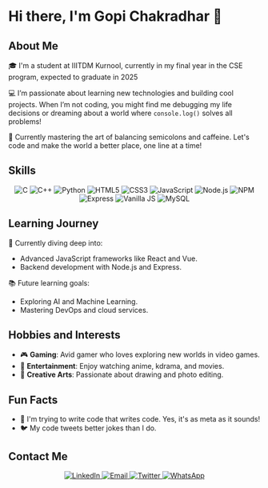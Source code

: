 # Hi there, I'm Gopi Chakradhar 👋

## About Me
🎓 I'm a student at IIITDM Kurnool, currently in my final year in the CSE program, expected to graduate in 2025 

💻 I’m passionate about learning new technologies and building cool projects. When I’m not coding, you might find me debugging my life decisions or dreaming about a world where `console.log()` solves all problems!

🌱 Currently mastering the art of balancing semicolons and caffeine. Let's code and make the world a better place, one line at a time!

## Skills

<p align="center">
  <img src="https://img.shields.io/badge/C-00599C?style=for-the-badge&logo=c&logoColor=white" alt="C"/>
  <img src="https://img.shields.io/badge/C++-00599C?style=for-the-badge&logo=c%2B%2B&logoColor=white" alt="C++"/>
  <img src="https://img.shields.io/badge/Python-3776AB?style=for-the-badge&logo=python&logoColor=white" alt="Python"/>
  <img src="https://img.shields.io/badge/HTML5-E34F26?style=for-the-badge&logo=html5&logoColor=white" alt="HTML5"/>
  <img src="https://img.shields.io/badge/CSS3-1572B6?style=for-the-badge&logo=css3&logoColor=white" alt="CSS3"/>
  <img src="https://img.shields.io/badge/JavaScript-F7DF1E?style=for-the-badge&logo=javascript&logoColor=black" alt="JavaScript"/>
  <img src="https://img.shields.io/badge/Node.js-339933?style=for-the-badge&logo=node.js&logoColor=white" alt="Node.js"/>
  <img src="https://img.shields.io/badge/NPM-CB3837?style=for-the-badge&logo=npm&logoColor=white" alt="NPM"/>
  <img src="https://img.shields.io/badge/Express-000000?style=for-the-badge&logo=express&logoColor=white" alt="Express"/>
  <img src="https://img.shields.io/badge/Vanilla%20JS-F7DF1E?style=for-the-badge&logo=javascript&logoColor=black" alt="Vanilla JS"/>
  <img src="https://img.shields.io/badge/MySQL-4479A1?style=for-the-badge&logo=mysql&logoColor=white" alt="MySQL"/>
</p>

## Learning Journey

🚀 Currently diving deep into:
- Advanced JavaScript frameworks like React and Vue.
- Backend development with Node.js and Express.

📚 Future learning goals:
- Exploring AI and Machine Learning.
- Mastering DevOps and cloud services.

## Hobbies and Interests

- 🎮 **Gaming**: Avid gamer who loves exploring new worlds in video games.
- 🎥 **Entertainment**: Enjoy watching anime, kdrama, and movies.
- 🎨 **Creative Arts**: Passionate about drawing and photo editing.

## Fun Facts

- 🤖 I'm trying to write code that writes code. Yes, it's as meta as it sounds!
- 🐦 My code tweets better jokes than I do.

## Contact Me

<p align="center">
  <a href="https://www.linkedin.com/in/gopi-chakradhar-0a65b32b2">
    <img src="https://img.shields.io/badge/LinkedIn-0077B5?style=for-the-badge&logo=linkedin&logoColor=white" alt="LinkedIn"/>
  </a>
  <a href="mailto:mailtopandug771@gmail.com">
    <img src="https://img.shields.io/badge/Email-D14836?style=for-the-badge&logo=gmail&logoColor=white" alt="Email"/>
  </a>
  <a href="https://x.com/chakradhar_gopi">
    <img src="https://img.shields.io/badge/Twitter-1DA1F2?style=for-the-badge&logo=twitter&logoColor=white" alt="Twitter"/>
  </a>
  <a href="https://wa.me/yourwhatsappnumber">
    <img src="https://img.shields.io/badge/WhatsApp-25D366?style=for-the-badge&logo=whatsapp&logoColor=white" alt="WhatsApp"/>
  </a>
</p>
